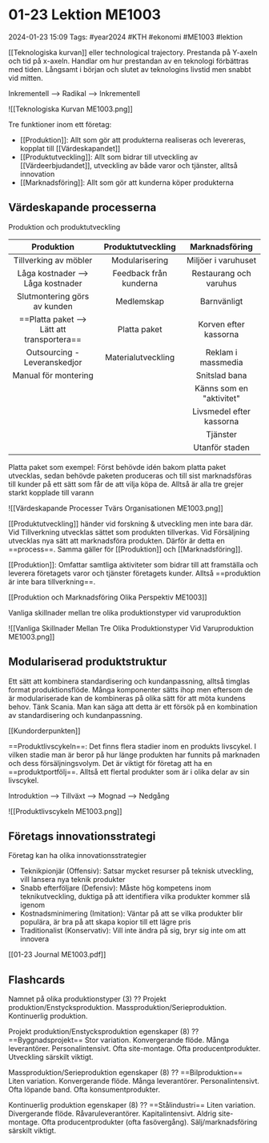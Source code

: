 # 01-23 Lektion ME1003

2024-01-23 15:09
Tags: #year2024 #KTH #ekonomi #ME1003 #lektion

[[Teknologiska kurvan]] eller technological trajectory. Prestanda på Y-axeln och tid på x-axeln. Handlar om hur prestandan av en teknologi förbättras med tiden. Långsamt i början och slutet av teknologins livstid men snabbt vid mitten.

Inkrementell --> Radikal --> Inkrementell

![[Teknologiska Kurvan ME1003.png]]

Tre funktioner inom ett företag:

- [[Produktion]]: Allt som gör att produkterna realiseras och levereras, kopplat till [[Värdeskapandet]]
- [[Produktutveckling]]: Allt som bidrar till utveckling av [[Värdeerbjudandet]], utveckling av både varor och tjänster, alltså innovation
- [[Marknadsföring]]: Allt som gör att kunderna köper produkterna

## Värdeskapande processerna

Produktion och produktutveckling

| Produktion | Produktutveckling | Marknadsföring |
| :--: | :--: | :--: |
| Tillverking av möbler | Modularisering | Miljöer i varuhuset |
| Låga kostnader --><br>Låga kostnader | Feedback från kunderna | Restaurang och varuhus |
| Slutmontering görs av kunden | Medlemskap | Barnvänligt |
| ==Platta paket --> Lätt att transportera== | Platta paket | Korven efter kassorna |
| Outsourcing -<br>Leveranskedjor | Materialutveckling | Reklam i massmedia |
| Manual för montering |  | Snitslad bana |
|  |  | Känns som en "aktivitet" |
|  |  | Livsmedel efter kassorna |
|  |  | Tjänster |
|  |  | Utanför staden |

Platta paket som exempel: Först behövde idén bakom platta paket utvecklas, sedan behövde paketen produceras och till sist marknadsföras till kunder på ett sätt som får de att vilja köpa de. Alltså är alla tre grejer starkt kopplade till varann

![[Värdeskapande Processer Tvärs Organisationen ME1003.png]]

[[Produktutveckling]] händer vid forskning & utveckling men inte bara där. Vid Tillverkning utvecklas sättet som produkten tillverkas. Vid Försäljning utvecklas nya sätt att marknadsföra produkten. Därför är detta en ==process==. Samma gäller för [[Produktion]] och [[Marknadsföring]].

[[Produktion]]: Omfattar samtliga aktiviteter som bidrar till att framställa och leverera företagets varor och tjänster företagets kunder. Alltså ==produktion är inte bara tillverkning==.

[[Produktion och Marknadsföring Olika Perspektiv ME1003]]

Vanliga skillnader mellan tre olika produktionstyper vid varuproduktion

![[Vanliga Skillnader Mellan Tre Olika Produktionstyper Vid Varuproduktion ME1003.png]]

## Modulariserad produktstruktur

Ett sätt att kombinera standardisering och kundanpassning, alltså timglas format produktionsflöde. Många komponenter sätts ihop men eftersom de är modulariserade kan de kombineras på olika sätt för att möta kundens behov. Tänk Scania. Man kan säga att detta är ett försök på en kombination av standardisering och kundanpassning.

[[Kundorderpunkten]]

==Produktlivscykeln==: Det finns flera stadier inom en produkts livscykel. I vilken stadie man är beror på hur länge produkten har funnits på marknaden och dess försäljningsvolym. Det är viktigt för företag att ha en ==produktportfölj==. Alltså ett flertal produkter som är i olika delar av sin livscykel.

Introduktion --> Tillväxt --> Mognad --> Nedgång

![[Produktlivscykeln ME1003.png]]

## Företags innovationsstrategi

Företag kan ha olika innovationsstrategier

- Teknikpionjär (Offensiv): Satsar mycket resurser på teknisk utveckling, vill lansera nya teknik produkter
- Snabb efterföljare (Defensiv): Måste hög kompetens inom teknikutveckling, duktiga på att identifiera vilka produkter kommer slå igenom
- Kostnadsminimering (Imitation): Väntar på att se vilka produkter blir populära, är bra på att skapa kopior till ett lägre pris
- Traditionalist (Konservativ): Vill inte ändra på sig, bryr sig inte om att innovera

[[01-23 Journal ME1003.pdf]]

## Flashcards

Namnet på olika produktionstyper (3)
??
Projekt produktion/Enstycksproduktion.
Massproduktion/Serieproduktion.
Kontinuerlig produktion.

Projekt produktion/Enstycksproduktion egenskaper (8)
??
==Byggnadsprojekt==
Stor variation.
Konvergerande flöde.
Många leverantörer.
Personalintensivt.
Ofta site-montage.
Ofta producentprodukter.
Utveckling särskilt viktigt.

Massproduktion/Serieproduktion egenskaper (8)
??
==Bilproduktion==
Liten variation.
Konvergerande flöde.
Många leverantörer.
Personalintensivt.
Ofta löpande band.
Ofta konsumentprodukter.

Kontinuerlig produktion egenskaper (8)
??
==Stålindustri==
Liten variation.
Divergerande flöde.
Råvaruleverantörer.
Kapitalintensivt.
Aldrig site-montage.
Ofta producentprodukter (ofta fasövergång).
Sälj/marknadsföring särskilt viktigt.
